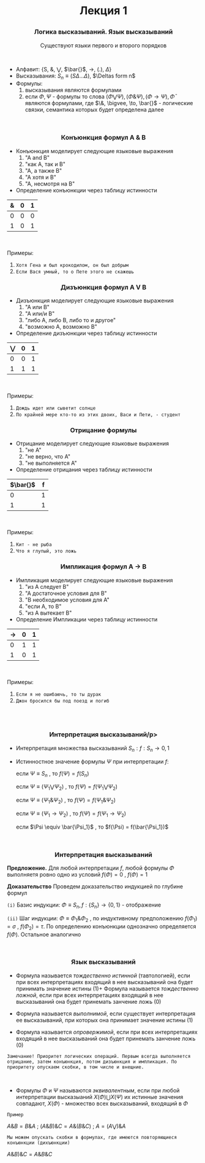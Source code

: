 # <p align="center">Лекция 1 </p>
### <p align="center">Логика высказываний. Язык высказываний</p>

<p align="center">Существуют языки первого и второго порядков</p>

<br>


+ Алфавит: {S, &, $\bigvee$, $\bar{}$, $\to$, (.), $\Delta$}
+ Высказывания: $S_n\equiv(S \Delta...\Delta)$, $\Deltas form n$
+ Формулы: 
    1. высказывания являются формулами
    2. если $\Phi, \Psi$ - формулы то слова $(\Phi \bigvee \Psi), (\Phi \& \Psi), (\Phi \to \Psi), \bar{\Phi}$ являются формулами, где $\&, \bigvee, \to, \bar{}$ - логические связки, семантика которых будет определена далее 

<br>

### <p align="center">Конъюнкция формул A & B</p>
+ Конъюнкция моделирует следующие языковые выражения
    1. "A and B"
    2. "как А, так и В"
    3. "А, а также В"
    4. "А хотя и В"
    5. "А, несмотря на В"
+ Определение конъюнкции через таблицу истинности

& | 0 | 1
---|---|---
0 | 0 | 0
1 | 0 | 1

<br>

Примеры:
1. `Хотя Гена и был крокодилом, он был добрым`
2. `Если Вася умный, то о Пете этого не скажешь`

### <p align="center">Дизъюнкция формул A V B</p>
+ Дизъюнкция моделирует следующие языковые выражения
    1. "A или B"
    2. "А или/и В"
    3. "либо А, либо В, либо то и другое"
    4. "возможно А, возможно В"
+ Определение дизъюнкции через таблицу истинности

$\bigvee$ | 0 | 1
---|---|---
0 | 0 | 1
1 | 1 | 1

<br>

Примеры:
1. `Дождь идет или сыветит солнце`
2. `По крайней мере кто-то из этих двоих, Васи и Пети, - студент`

### <p align="center">Отрицание формулы</p>
+ Отрицание моделирует следующие языковые выражения
    1. "не A"
    2. "не верно, что А"
    3. "не выполняется А"
+ Определение отрицания через таблицу истинности

$\bar{}$ | f
---|---
0 | 1 
1 | 1 

<br>

Примеры:
1. `Кит - не рыба`
2. `Что я глупый, это ложь`

### <p align="center">Импликация формул A -> B</p>
+ Импликация моделирует следующие языковые выражения
    1. "из А следует В"
    2. "А достаточное условия для В"
    3. "В необходимое условия для А"
    4. "если А, то В"
    5. "из А вытекает В"
+ Определение Импликации через таблицу истинности

$\to$ | 0 | 1
---|---|---
0 | 1 | 1
1 | 0 | 1

<br>

Примеры:
1. `Если я не ошибаючь, то ты дурак`
2. `Джон бросился бы под поезд и погиб`

<br><br>

### <p align="center">Интерпретация высказываний/p>

+ Интерпретация множества высказываний ${S_n}:f:{S_n}\to {0,1}$
+ Истинностное значение формулы $\Psi$ при интерпретации $f:$

    если $\Psi \equiv S_n$ , то $f(\Psi) = f(S_n)$

    если $\Psi \equiv (\Psi_1 \bigvee \Psi_2)$ , то $f(\Psi) = f(\Psi_1 \bigvee \Psi_2)$

    если $\Psi \equiv (\Psi_1 \& \Psi_2)$ , то $f(\Psi) = f(\Psi_1 \& \Psi_2)$

    если $\Psi \equiv (\Psi_1 \to \Psi_2)$ , то $f(\Psi) = f(\Psi_1 \to \Psi_2)$

    если $\Psi \equiv \bar{\Psi_1}$ , то $f(\Psi) = f(\bar{\Psi_1})$

<br>

### <p align="center">Интерпретация высказываний</p>

**Предложение.** Для любой интерпретации $f$, любой формулы $\Phi$ выполняетя ровно одно из условий $f(\Phi)=0$ , $f(\Phi) = 1$

**Доказательство**
Проведем доказательство индукцией по глубине формул

`(i)` Базис индукции: $\Phi \equiv S_n, f:\{S_n\} \to \{0,1\}$ - отображение

`(ii)` Шаг индукции: $\Phi \equiv \Phi_1 \& \Phi_2$ , по индуктивному предположению $f(\Phi_1) = \sigma$ , $f(\Phi_2)=\tau$. По определению конъюнкции однозначно определяется $f(\Phi)$. Остальное аналогично




<br>

### <p align="center">Язык высказываний</p>

+ Формула называется *тождественно истинной* (тавтологией), если при всех интерпретациях входящий в нее высказываний она будет принимать значение истины $(1)$+ Формула называется *тождественно ложной*, если при всех интерпретациях входящий в нее высказываний она будет принемать занчение ложь $(0)$

+ Формула называется *выполнимой*, если существует интерпретация ее высказываний, при которых она принимает значение истины $(1)$

+ Формула называется *опровержимой*, если при всех интерпретациях входящий в нее высказываний она будет принемать занчение ложь $(0)$

```
Замечание! Приоритет логических операций. Первым всегда выполняется отрицание, затем конъюнкция, потом дизъюнкция и импликация. По приоритету опускаем скобки, в том числе и внещние.
```

<br>

+ Формулы $\Phi$ и $\Psi$ называются *эквивалентным*, если при любой интерпретации высказыаний $X(\Phi) \bigcup X(\Psi)$ их истинные значения совпадают, $X(\Phi)$ - множество всех высказываний, входящий в $\Phi$

```
Пример
```
$A\&B=B\&A$ ; $(A\&B)\&C=A\&(B\&C)$ ; $A = (A\bigvee)\&A$

```
Мы можем опускать скобки в формулах, где имеются повторяющиеся конъюнкции (дихъюнкции)
```

$A\&B)\&C=A\&B\&C$
